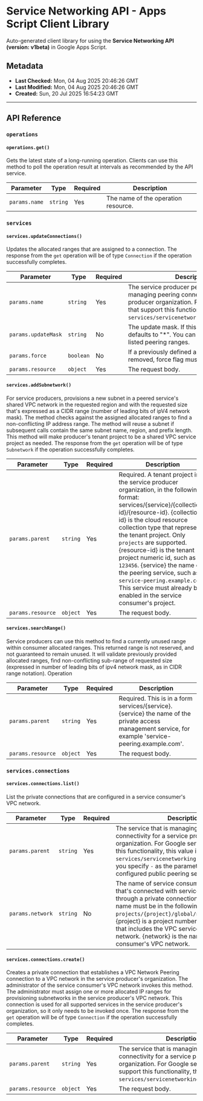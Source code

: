 # Service Networking API - Apps Script Client Library

Auto-generated client library for using the **Service Networking API (version: v1beta)** in Google Apps Script.

## Metadata

- **Last Checked:** Mon, 04 Aug 2025 20:46:26 GMT
- **Last Modified:** Mon, 04 Aug 2025 20:46:26 GMT
- **Created:** Sun, 20 Jul 2025 16:54:23 GMT



---

## API Reference

### `operations`

#### `operations.get()`

Gets the latest state of a long-running operation. Clients can use this method to poll the operation result at intervals as recommended by the API service.

| Parameter | Type | Required | Description |
|---|---|---|---|
| `params.name` | `string` | Yes | The name of the operation resource. |

### `services`

#### `services.updateConnections()`

Updates the allocated ranges that are assigned to a connection. The response from the `get` operation will be of type `Connection` if the operation successfully completes.

| Parameter | Type | Required | Description |
|---|---|---|---|
| `params.name` | `string` | Yes | The service producer peering service that is managing peering connectivity for a service producer organization. For Google services that support this functionality, this is `services/servicenetworking.googleapis.com`. |
| `params.updateMask` | `string` | No | The update mask. If this is omitted, it defaults to "*". You can only update the listed peering ranges. |
| `params.force` | `boolean` | No | If a previously defined allocated range is removed, force flag must be set to true. |
| `params.resource` | `object` | Yes | The request body. |

#### `services.addSubnetwork()`

For service producers, provisions a new subnet in a peered service's shared VPC network in the requested region and with the requested size that's expressed as a CIDR range (number of leading bits of ipV4 network mask). The method checks against the assigned allocated ranges to find a non-conflicting IP address range. The method will reuse a subnet if subsequent calls contain the same subnet name, region, and prefix length. This method will make producer's tenant project to be a shared VPC service project as needed. The response from the `get` operation will be of type `Subnetwork` if the operation successfully completes.

| Parameter | Type | Required | Description |
|---|---|---|---|
| `params.parent` | `string` | Yes | Required. A tenant project in the service producer organization, in the following format: services/{service}/{collection-id}/{resource-id}. {collection-id} is the cloud resource collection type that represents the tenant project. Only `projects` are supported. {resource-id} is the tenant project numeric id, such as `123456`. {service} the name of the peering service, such as `service-peering.example.com`. This service must already be enabled in the service consumer's project. |
| `params.resource` | `object` | Yes | The request body. |

#### `services.searchRange()`

Service producers can use this method to find a currently unused range within consumer allocated ranges. This returned range is not reserved, and not guaranteed to remain unused. It will validate previously provided allocated ranges, find non-conflicting sub-range of requested size (expressed in number of leading bits of ipv4 network mask, as in CIDR range notation). Operation

| Parameter | Type | Required | Description |
|---|---|---|---|
| `params.parent` | `string` | Yes | Required. This is in a form services/{service}. {service} the name of the private access management service, for example 'service-peering.example.com'. |
| `params.resource` | `object` | Yes | The request body. |

### `services.connections`

#### `services.connections.list()`

List the private connections that are configured in a service consumer's VPC network.

| Parameter | Type | Required | Description |
|---|---|---|---|
| `params.parent` | `string` | Yes | The service that is managing peering connectivity for a service producer's organization. For Google services that support this functionality, this value is `services/servicenetworking.googleapis.com`. If you specify `-` as the parameter value, all configured public peering services are listed. |
| `params.network` | `string` | No | The name of service consumer's VPC network that's connected with service producer network through a private connection. The network name must be in the following format: `projects/{project}/global/networks/{network}`. {project} is a project number, such as in `12345` that includes the VPC service consumer's VPC network. {network} is the name of the service consumer's VPC network. |

#### `services.connections.create()`

Creates a private connection that establishes a VPC Network Peering connection to a VPC network in the service producer's organization. The administrator of the service consumer's VPC network invokes this method. The administrator must assign one or more allocated IP ranges for provisioning subnetworks in the service producer's VPC network. This connection is used for all supported services in the service producer's organization, so it only needs to be invoked once. The response from the `get` operation will be of type `Connection` if the operation successfully completes.

| Parameter | Type | Required | Description |
|---|---|---|---|
| `params.parent` | `string` | Yes | The service that is managing peering connectivity for a service producer's organization. For Google services that support this functionality, this value is `services/servicenetworking.googleapis.com`. |
| `params.resource` | `object` | Yes | The request body. |